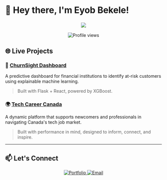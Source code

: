 # 👋 Hey there, I'm Eyob Bekele!
<h3 align="center">
  <img src="https://readme-typing-svg.herokuapp.com/?lines=Data-Driven+Engineer;Full-Stack+Developer;AI+Enthusiast;Founder+@+ChurnSight&center=true&width=380&height=45">
</h3>

<p align="center">
  <img src="https://komarev.com/ghpvc/?username=laserblade21&color=blueviolet" alt="Profile views"/>
</p>


## 🌐 Live Projects

### 🧠 **[ChurnSight Dashboard](https://churn-sight.com/dashboard)**  
A predictive dashboard for financial institutions to identify at-risk customers using explainable machine learning.  
> Built with Flask + React, powered by XGBoost.

### 🌍 **[Tech Career Canada](https://techcareercanada.com/)**  
A dynamic platform that supports newcomers and professionals in navigating Canada's tech job market.  
> Built with performance in mind, designed to inform, connect, and inspire.

---


## 📫 Let's Connect

<p align="center">
  <a href="https://laserblade21.github.io/">
    <img src="https://img.shields.io/badge/Portfolio-FF5722?style=for-the-badge&logo=google-chrome&logoColor=white" alt="Portfolio" />
  </a>
  <a href="mailto:eyobbekele112@gmail.com">
    <img src="https://img.shields.io/badge/Email-D14836?style=for-the-badge&logo=gmail&logoColor=white" alt="Email" />
  </a>
</p>

